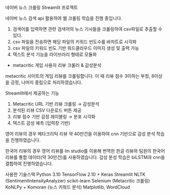 네이버 뉴스 크롤링 Streamlit 프로젝트

네이버 뉴스 검색 api 활용하여 웹 크롤링 학습을 진행 중입니다.


1. 검색어를 입력하면 관련 검색어의 뉴스 기사들을 크롤링하여 csv파일로 추출할 수 있다.
2. csv 파일을 전송하면 해당 파일의 키워드 빈도수를 바차트로 시각화
3. csv 파일의 키워드 빈도 기반 워드클라우드 이미지 생성 및 출력 가능
4. 텍스트 분석 기능을 라이브러리 형태로 모듈화


+ metacritic 게임 사용자 리뷰 크롤러 & 감성분석

metacritic 사이트의 게임 리뷰를 크롤링합니다. 
이 때 리뷰 점수 3이하는 부정, 8이상을 긍정, 나머지 중립으로 처리하였습니다.

Streamlit에서 제공하는 기능
1. Metacritic URL 기반 리뷰 크롤링 → 감성분석
2. 분석된 리뷰 CSV 다운로드 버튼 제공
3. 리뷰 점수 기반 감정 레이블링 → 분포 시각화
4. 텍스트 감성 예측 (입력창 기반)

영어 리뷰의 경우 메타크리틱 리뷰 약 40만건을 이용하여 cnn 기반으로 감성 분석 학습을 진행하였습니다. 

한국어 리뷰의 경우 영어 리뷰를 lm studio를 이용해 번역한 한글 리뷰와 팀원의 한국어 리뷰를 통합 데이터(약 30만건)를 사용하였습니다.
감성 분성 학습은 biLSTM과 cnn을 결합하여 진행하였습니다.



사용한 기술스택
Python 3.10 
TensorFlow 2.10 + Keras
Streamlit
NLTK (SentimentIntensityAnalyzer)
scikit-learn
Selenium (Metacritic 크롤링)
KoNLPy + Komoran (뉴스 키워드 분석)
Matplotlib, WordCloud
